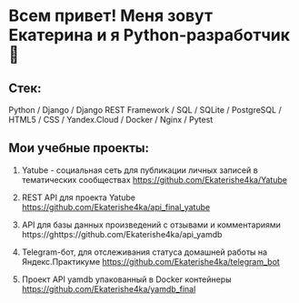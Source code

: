 # Всем привет! Меня зовут Екатерина и я Python-разработчик👋 

## Стек: 

Python / Django / Django REST Framework / SQL / SQLite / PostgreSQL / HTML5 / CSS / Yandex.Cloud / Docker / Nginx / Pytest

## Мои учебные проекты: 

1. Yatube - социальная сеть для публикации личных записей в тематических сообществах
https://github.com/Ekaterishe4ka/Yatube

2. REST API для проекта Yatube
https://github.com/Ekaterishe4ka/api_final_yatube

3. API для базы данных произведений с отзывами и комментариями
https://ghttps://github.com/Ekaterishe4ka/api_yamdb

4. Telegram-бот, для отслеживания статуса домашней работы на Яндекс.Практикуме
https://github.com/Ekaterishe4ka/telegram_bot

5. Проект API yamdb упакованный в Docker контейнеры
https://github.com/Ekaterishe4ka/yamdb_final
